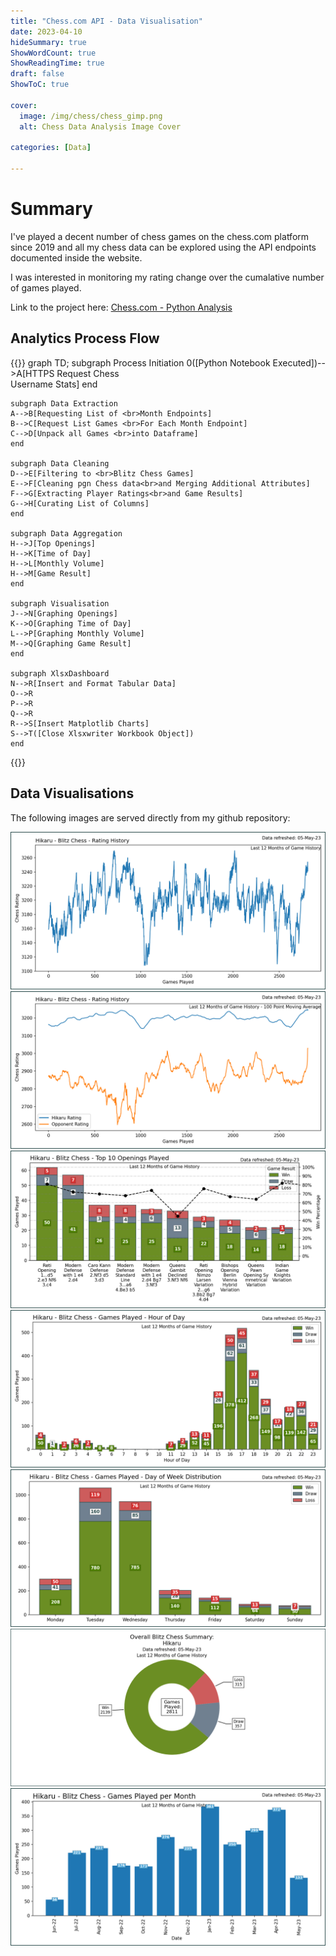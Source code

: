 ```yaml
---
title: "Chess.com API - Data Visualisation"
date: 2023-04-10
hideSummary: true
ShowWordCount: true
ShowReadingTime: true
draft: false
ShowToC: true

cover:
  image: /img/chess/chess_gimp.png
  alt: Chess Data Analysis Image Cover

categories: [Data]

---
```


# Summary

I've played a decent number of chess games on the chess.com platform since 2019 and all my chess data can be explored using the API endpoints documented inside the website.

I was interested in monitoring my rating change over the cumalative number of games played.

Link to the project here: [Chess.com - Python Analysis](https://github.com/Filpill/chess_analysis)


## Analytics Process Flow

{{<mermaid>}}
graph TD;
    subgraph Process Initiation
    0([Python Notebook Executed])-->A[HTTPS Request Chess <br>Username Stats]
    end

    subgraph Data Extraction
    A-->B[Requesting List of <br>Month Endpoints]
    B-->C[Request List Games <br>For Each Month Endpoint]
    C-->D[Unpack all Games <br>into Dataframe]
    end

    subgraph Data Cleaning
    D-->E[Filtering to <br>Blitz Chess Games]
    E-->F[Cleaning pgn Chess data<br>and Merging Additional Attributes]
    F-->G[Extracting Player Ratings<br>and Game Results]
    G-->H[Curating List of Columns]
    end

    subgraph Data Aggregation
    H-->J[Top Openings]
    H-->K[Time of Day]
    H-->L[Monthly Volume]
    H-->M[Game Result]
    end

    subgraph Visualisation
    J-->N[Graphing Openings]
    K-->O[Graphing Time of Day]
    L-->P[Graphing Monthly Volume]
    M-->Q[Graphing Game Result]
    end

    subgraph XlsxDashboard
    N-->R[Insert and Format Tabular Data]
    O-->R
    P-->R
    Q-->R
    R-->S[Insert Matplotlib Charts]
    S-->T([Close Xlsxwriter Workbook Object])
    end
{{</mermaid>}}

## Data Visualisations

The following images are served directly from my github repository:

![Rating](https://raw.githubusercontent.com/Filpill/chess_analysis/main/charts/raw_rating_line.png)
![Moving Average Rating](https://raw.githubusercontent.com/Filpill/chess_analysis/main/charts/avg_rating_line.png)
![Top Openings](https://raw.githubusercontent.com/Filpill/chess_analysis/main/charts/top_openings.png)
![Time of Day](https://raw.githubusercontent.com/Filpill/chess_analysis/main/charts/time_of_day.png)
![Day of Week](https://raw.githubusercontent.com/Filpill/chess_analysis/main/charts/day_of_week.png)
![Chess Summary](https://raw.githubusercontent.com/Filpill/chess_analysis/main/charts/chess_summary_pie.png)
![Monthly Games](https://raw.githubusercontent.com/Filpill/chess_analysis/main/charts/monthly_games.png)
